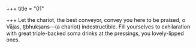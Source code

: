 +++
title = "01"

+++
Let the chariot, the best conveyor, convey you here to be praised, o Vājas,  R̥bhukṣans—(a chariot) indestructible.
Fill yourselves to exhilaration with great triple-backed soma drinks at  the pressings, you lovely-lipped ones.